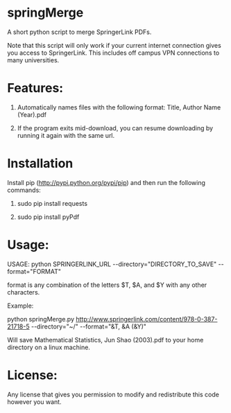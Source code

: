 springMerge
===========

A short python script to merge SpringerLink PDFs. 

Note that this script will only work if your current internet connection gives you access to SpringerLink.  This includes off campus VPN connections to many universities.

Features:
===========

1. Automatically names files with the following format: Title, Author Name (Year).pdf

2. If the program exits mid-download, you can resume downloading by running it again with the same url.

Installation
===========

Install pip (http://pypi.python.org/pypi/pip) and then run the following commands:

1. sudo pip install requests

2. sudo pip install pyPdf

Usage: 
===========

USAGE: python SPRINGERLINK_URL --directory="DIRECTORY_TO_SAVE" --format="FORMAT"

format is any combination of the letters $T, $A, and $Y with any other characters.

Example:

python springMerge.py http://www.springerlink.com/content/978-0-387-21718-5 --directory="~/" --format="&T, &A (&Y)"

Will save Mathematical Statistics, Jun Shao (2003).pdf to your home directory on a linux machine.

License:
===========
Any license that gives you permission to modify and redistribute this code however you want.
